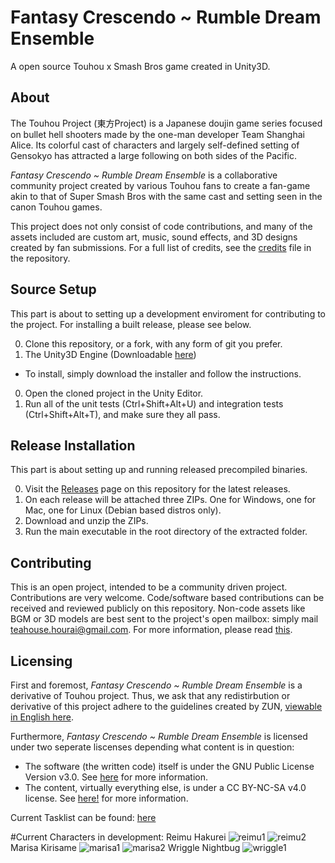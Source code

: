 # Fantasy Crescendo ~ Rumble Dream Ensemble
A open source Touhou x Smash Bros game created in Unity3D.

## About
The Touhou Project (東方Project) is a Japanese doujin game series focused on bullet hell shooters made by the one-man developer Team Shanghai Alice. Its colorful cast of characters and largely self-defined setting of Gensokyo has attracted a large following on both sides of the Pacific.

*Fantasy Crescendo ~ Rumble Dream Ensemble* is a collaborative community project created by various Touhou fans to create a fan-game akin to that of Super Smash Bros with the same cast and setting seen in the canon Touhou games.

This project does not only consist of code contributions, and many of the assets included are custom art, music, sound effects, and 3D designs created by fan submissions. For a full list of credits, see the [credits](./CREDITS.md) file in the repository.

## Source Setup
This part is about to setting up a development enviroment for contributing to the project. For installing a built release, please see below.

0. Clone this repository, or a fork, with any form of git you prefer.
0. The Unity3D Engine (Downloadable [here](https://unity3d.com/get-unity/download))
  * To install, simply download the installer and follow the instructions.
0. Open the cloned project in the Unity Editor.
0. Run all of the unit tests (Ctrl+Shift+Alt+U) and integration tests (Ctrl+Shift+Alt+T), and make sure they all pass.

## Release Installation
This part is about setting up and running released precompiled binaries.

0. Visit the [Releases](https://github.com/HouraiTeahouse/FantasyCrescendo/releases) page on this repository for the latest releases.
0. On each release will be attached three ZIPs. One for Windows, one for Mac, one for Linux (Debian based distros only).
0. Download and unzip the ZIPs.
0. Run the main executable in the root directory of the extracted folder.

## Contributing
This is an open project, intended to be a community driven project. Contributions are very welcome. Code/software based contributions can be received and reviewed publicly on this repository. Non-code assets like BGM or 3D models are best sent to the project's open mailbox: simply mail teahouse.hourai@gmail.com. For more information, please read [this](./CONTRIBUTING.md).

## Licensing
First and foremost, *Fantasy Crescendo ~ Rumble Dream Ensemble* is a derivative of Touhou project. Thus, we ask that any redistirbution or derivative of this project adhere to the guidelines created by ZUN, [viewable in English here](http://en.touhouwiki.net/wiki/Touhou_Wiki:Copyrights). 

Furthermore, *Fantasy Crescendo ~ Rumble Dream Ensemble* is licensed under two seperate liscenses depending what content is in question:  
- The software (the written code) itself is under the GNU Public License Version v3.0. See [here](./SOFTWARE_LICENSE) for more information.
- The content, virtually everything else, is under a CC BY-NC-SA v4.0 license. See [here!](./CONTENT_LICENSE) for more information.

Current Tasklist can be found: [here](https://docs.google.com/spreadsheets/d/1oKmk5Pt0sEq07N8LBrtpubHbIbrXA5xlrI05jgub4hE/edit?usp=sharing)

#Current Characters in development:
Reimu Hakurei
![reimu1](http://i.imgur.com/4xOI9Sp.jpg)
![reimu2](http://i.imgur.com/CrgMNDe.jpg)
Marisa Kirisame
![marisa1](http://i.imgur.com/rdCGeXu.jpg)
![marisa2](http://i.imgur.com/7VYVhkr.jpg)
Wriggle Nightbug
![wriggle1](http://i.imgur.com/qBR9XVg.jpg)
